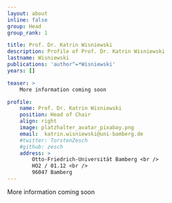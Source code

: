 ```yaml
---
layout: about
inline: false
group: Head
group_rank: 1

title: Prof. Dr. Katrin Wisniewski
description: Profile of Prof. Dr. Katrin Wisniewski
lastname: Wisniewski
publications: 'author^=*Wisniewski'
years: []

teaser: >
    More information coming soon

profile:
    name: Prof. Dr. Katrin Wisniewski
    position: Head of Chair
    align: right
    image: platzhalter_avatar_pixabay.png
    email:  katrin.wisniewski@uni-bamberg.de
    #twitter: TorstenZesch
    #github: zesch
    address: >
        Otto-Friedrich-Universität Bamberg <br />
        HO2 / 01.12 <br />
        96047 Bamberg
---
```


More information coming soon
